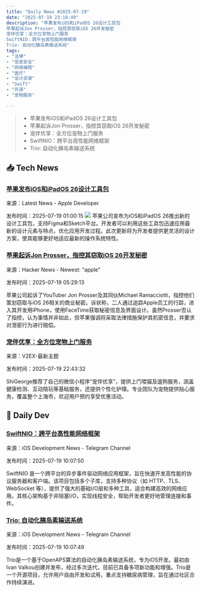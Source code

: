 ```yaml
---
title: "Daily News #2025-07-19"
date: "2025-07-19 23:18:49"
description: "苹果发布iOS和iPadOS 26设计工具包
苹果起诉Jon Prosser，指控其窃取iOS 26开发秘密
宠伴优享：全方位宠物上门服务
SwiftNIO：跨平台高性能网络框架
Trio: 自动化胰岛素输送系统"
tags: 
- "法律"
- "信息安全"
- "网络编程"
- "医疗"
- "设计资源"
- "Swift"
- "开源"
- "宠物服务"

---
```


> - 苹果发布iOS和iPadOS 26设计工具包
> - 苹果起诉Jon Prosser，指控其窃取iOS 26开发秘密
> - 宠伴优享：全方位宠物上门服务
> - SwiftNIO：跨平台高性能网络框架
> - Trio: 自动化胰岛素输送系统

## 📥 Tech News

### [苹果发布iOS和iPadOS 26设计工具包](https://developer.apple.com/news/?id=pnfbj8je)

来源：Latest News - Apple Developer

发布时间：2025-07-19 01:00:15
![](https://devimages-cdn.apple.com/wwdc-services/articles/images/E92B44C5-04EA-42F4-BB2A-AF394EFED6BB/2048.jpeg)
苹果公司宣布为iOS和iPadOS 26推出新的设计工具包，支持Figma和Sketch平台。开发者可以利用这些工具包迅速应用最新的设计元素与特点，优化应用开发过程。此次更新将为开发者提供更灵活的设计方案，使其能够更好地适应最新的操作系统特性。

### [苹果起诉Jon Prosser，指控其窃取iOS 26开发秘密](https://www.engadget.com/big-tech/apple-sues-leaker-jon-prosser-for-allegedly-stealing-ios-26-info-from-an-employee-123019259.html)

来源：Hacker News - Newest: "apple"

发布时间：2025-07-19 05:29:13

苹果公司起诉了YouTuber Jon Prosser及其同伙Michael Ramacciotti，指控他们策划窃取与iOS 26相关的商业秘密。诉状称，二人通过追踪Apple员工的行踪，进入其开发用iPhone，使用FaceTime获取秘密信息及界面设计。虽然Prosser否认了指控，认为事情并非如此，但苹果强调将采取法律措施保护其机密信息，并要求对泄密行为进行赔偿。

### [宠伴优享：全方位宠物上门服务](https://www.v2ex.com/t/1146374)

来源：V2EX-最新主题

发布时间：2025-07-19 22:43:32

ShiGeorge推荐了自己的微信小程序“宠伴优享”，提供上门喂猫及遛狗服务，涵盖健康检测、互动陪玩等基础服务，还提供个性化护理。专业团队为宠物提供贴心服务，覆盖整个上海市，欢迎用户预约享受优惠活动。

## 💾 Daily Dev

### [SwiftNIO：跨平台高性能网络框架](https://github.com/apple/swift-nio)

来源：iOS Development News - Telegram Channel

发布时间：2025-07-19 10:07:50

SwiftNIO 是一个跨平台的异步事件驱动网络应用框架，旨在快速开发高性能的协议服务器和客户端。该项目包括多个子库，支持多种协议（如 HTTP、TLS、WebSocket 等），提供了强大的基础I/O层和多种工具，适合构建高效的网络应用。其核心架构基于非阻塞I/O，实现线程安全，帮助开发者更好地管理连接和事件。

### [Trio: 自动化胰岛素输送系统](https://github.com/nightscout/Trio)

来源：iOS Development News - Telegram Channel

发布时间：2025-07-19 10:07:49

Trio是一个基于OpenAPS算法的自动化胰岛素输送系统，专为iOS开发。最初由Ivan Valkou创建并发布，经过多次迭代，目前已具备多项新功能和增强。Trio是一个开源项目，允许用户自由开发和试用，重点支持糖尿病管理，旨在通过社区合作持续演进。
